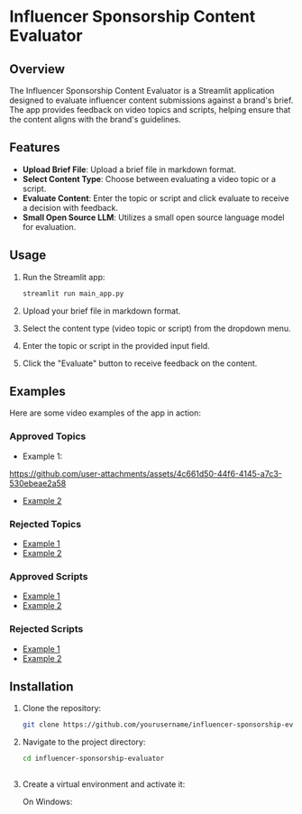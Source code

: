 # Influencer Sponsorship Content Evaluator

## Overview
The Influencer Sponsorship Content Evaluator is a Streamlit application designed to evaluate influencer content submissions against a brand's brief. The app provides feedback on video topics and scripts, helping ensure that the content aligns with the brand's guidelines.

## Features
- **Upload Brief File**: Upload a brief file in markdown format.
- **Select Content Type**: Choose between evaluating a video topic or a script.
- **Evaluate Content**: Enter the topic or script and click evaluate to receive a decision with feedback.
- **Small Open Source LLM**: Utilizes a small open source language model for evaluation.

## Usage
1. Run the Streamlit app:

    ```bash
    streamlit run main_app.py

2. Upload your brief file in markdown format.

3. Select the content type (video topic or script) from the dropdown menu.

4. Enter the topic or script in the provided input field.

5. Click the "Evaluate" button to receive feedback on the content.

## Examples
Here are some video examples of the app in action:

### Approved Topics

- Example 1:

https://github.com/user-attachments/assets/4c661d50-44f6-4145-a7c3-530ebeae2a58


- [Example 2](#)

### Rejected Topics
- [Example 1](#)
- [Example 2](#)

### Approved Scripts
- [Example 1](#)
- [Example 2](#)

### Rejected Scripts
- [Example 1](#)
- [Example 2](#)




## Installation
1. Clone the repository:
   ```bash
   git clone https://github.com/yourusername/influencer-sponsorship-evaluator.git

2. Navigate to the project directory:
   ```bash 
   cd influencer-sponsorship-evaluator
 
3. Create a virtual environment and activate it:

    On Windows:
